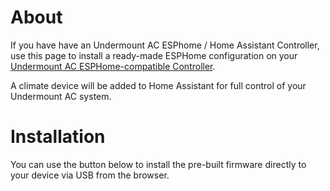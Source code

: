 # About

If you have have an Undermount AC ESPhome / Home Assistant Controller, use this page to install a ready-made ESPHome configuration on your [Undermount AC ESPHome-compatible Controller]([url](https://undermountac.com/pages/hass)).

A climate device will be added to Home Assistant for full control of your Undermount AC system.

# Installation

You can use the button below to install the pre-built firmware directly to your device via USB from the browser.

<esp-web-install-button manifest="./manifest.json"></esp-web-install-button>

<script type="module" src="https://unpkg.com/esp-web-tools@9/dist/web/install-button.js?module"></script>
